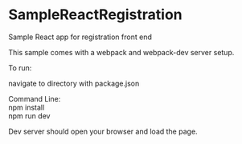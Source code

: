 # SampleReactRegistration
Sample React app for registration front end

This sample comes with a webpack and webpack-dev server setup.

To run:

navigate to directory with package.json  

Command Line:   
npm install  
npm run dev  

Dev server should open your browser and load the page.
